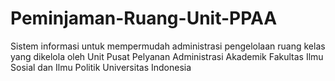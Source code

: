 # Peminjaman-Ruang-Unit-PPAA
Sistem informasi untuk mempermudah administrasi pengelolaan ruang kelas yang dikelola oleh Unit Pusat Pelyanan Administrasi Akademik Fakultas Ilmu Sosial dan Ilmu Politik Universitas Indonesia
